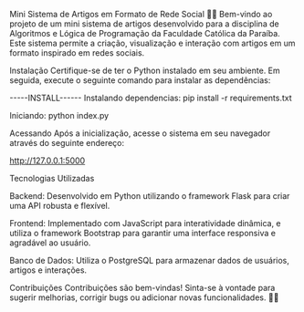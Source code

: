 Mini Sistema de Artigos em Formato de Rede Social 📝🌐
Bem-vindo ao projeto de um mini sistema de artigos desenvolvido para a disciplina de Algoritmos e Lógica de Programação da Faculdade Católica da Paraíba. Este sistema permite a criação, visualização e interação com artigos em um formato inspirado em redes sociais.

Instalação
Certifique-se de ter o Python instalado em seu ambiente. Em seguida, execute o seguinte comando para instalar as dependências:

-----INSTALL------
Instalando dependencias:
pip install -r requirements.txt

Iniciando:
python index.py

Acessando
Após a inicialização, acesse o sistema em seu navegador através do seguinte endereço:

http://127.0.0.1:5000


Tecnologias Utilizadas

Backend: Desenvolvido em Python utilizando o framework Flask para criar uma API robusta e flexível.

Frontend: Implementado com JavaScript para interatividade dinâmica, e utiliza o framework Bootstrap para garantir uma interface responsiva e agradável ao usuário.

Banco de Dados: Utiliza o PostgreSQL para armazenar dados de usuários, artigos e interações.

Contribuições
Contribuições são bem-vindas! Sinta-se à vontade para sugerir melhorias, corrigir bugs ou adicionar novas funcionalidades. 🚀✨
